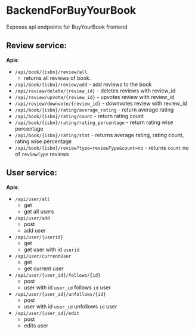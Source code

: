 # BackendForBuyYourBook
Exposes api endpoints for BuyYourBook frontend

## Review service:
**Apis**: 
- `/api/book/{isbn}/review/all` 
    - returns all reviews of book.
- `/api/book/{isbn}/review/add` - add reviews to the book
- `/api/review/delete/{review_id}` - deletes reviews with review_id
- `/api/review/upvote/{review_id}` - upvotes review with review_id
- `/api/review/downvote/{review_id}` - downvotes review with review_id
- `/api/book/{isbn}/rating/average_rating` - return average rating
- `/api/book/{isbn}/rating/count` - return rating count
- `/api/book/{isbn}/rating/rating_percentage` - return rating wise percentage
- `/api/book/{isbn}/rating/stat` - returns average rating, rating count, rating wise percentage
- `/api/book/{isbn}/review?type=reviewType&count=no` - returns `count` no of `reviewType` reviews

## User service:
**Apis**:
- `/api/user/all` 
    - get 
    - get all users
- `/api/user/add` 
    - post
    - add user
- `/api/user/{userid}`
    - get
    - get user with id `userid`
- `/api/user/currentUser`
    - get
    - get current user
- `/api/user/{user_id}/follows/{id}`
    - post
    - user with id `user_id` follows `id` user
- `/api/user/{user_id}/unfollows/{id}`
    - post
    - user with id `user_id` unfollows `id` user
- `/api/user/{user_id}/edit`
    - post
    - edits user